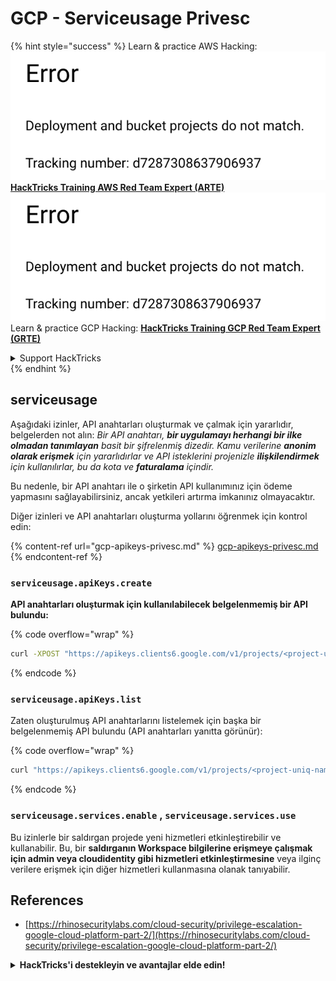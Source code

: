 # GCP - Serviceusage Privesc

{% hint style="success" %}
Learn & practice AWS Hacking:<img src="../../../.gitbook/assets/image (1) (1).png" alt="" data-size="line">[**HackTricks Training AWS Red Team Expert (ARTE)**](https://training.hacktricks.xyz/courses/arte)<img src="../../../.gitbook/assets/image (1) (1).png" alt="" data-size="line">\
Learn & practice GCP Hacking: <img src="../../../.gitbook/assets/image (2).png" alt="" data-size="line">[**HackTricks Training GCP Red Team Expert (GRTE)**<img src="../../../.gitbook/assets/image (2).png" alt="" data-size="line">](https://training.hacktricks.xyz/courses/grte)

<details>

<summary>Support HackTricks</summary>

* Check the [**subscription plans**](https://github.com/sponsors/carlospolop)!
* **Join the** 💬 [**Discord group**](https://discord.gg/hRep4RUj7f) or the [**telegram group**](https://t.me/peass) or **follow** us on **Twitter** 🐦 [**@hacktricks\_live**](https://twitter.com/hacktricks\_live)**.**
* **Share hacking tricks by submitting PRs to the** [**HackTricks**](https://github.com/carlospolop/hacktricks) and [**HackTricks Cloud**](https://github.com/carlospolop/hacktricks-cloud) github repos.

</details>
{% endhint %}

## serviceusage

Aşağıdaki izinler, API anahtarları oluşturmak ve çalmak için yararlıdır, belgelerden not alın: _Bir API anahtarı, **bir uygulamayı herhangi bir ilke olmadan tanımlayan** basit bir şifrelenmiş dizedir. Kamu verilerine **anonim olarak erişmek** için yararlıdırlar ve API isteklerini projenizle **ilişkilendirmek** için kullanılırlar, bu da kota ve **faturalama** içindir._

Bu nedenle, bir API anahtarı ile o şirketin API kullanımınız için ödeme yapmasını sağlayabilirsiniz, ancak yetkileri artırma imkanınız olmayacaktır.

Diğer izinleri ve API anahtarları oluşturma yollarını öğrenmek için kontrol edin:

{% content-ref url="gcp-apikeys-privesc.md" %}
[gcp-apikeys-privesc.md](gcp-apikeys-privesc.md)
{% endcontent-ref %}

### `serviceusage.apiKeys.create`

**API anahtarları oluşturmak için kullanılabilecek belgelenmemiş bir API bulundu:** 

{% code overflow="wrap" %}
```bash
curl -XPOST "https://apikeys.clients6.google.com/v1/projects/<project-uniq-name>/apiKeys?access_token=$(gcloud auth print-access-token)"
```
{% endcode %}

### `serviceusage.apiKeys.list`

Zaten oluşturulmuş API anahtarlarını listelemek için başka bir belgelenmemiş API bulundu (API anahtarları yanıtta görünür):

{% code overflow="wrap" %}
```bash
curl "https://apikeys.clients6.google.com/v1/projects/<project-uniq-name>/apiKeys?access_token=$(gcloud auth print-access-token)"
```
{% endcode %}

### **`serviceusage.services.enable`** , **`serviceusage.services.use`**

Bu izinlerle bir saldırgan projede yeni hizmetleri etkinleştirebilir ve kullanabilir. Bu, bir **saldırganın Workspace bilgilerine erişmeye çalışmak için admin veya cloudidentity gibi hizmetleri etkinleştirmesine** veya ilginç verilere erişmek için diğer hizmetleri kullanmasına olanak tanıyabilir.

## **References**

* [https://rhinosecuritylabs.com/cloud-security/privilege-escalation-google-cloud-platform-part-2/](https://rhinosecuritylabs.com/cloud-security/privilege-escalation-google-cloud-platform-part-2/)

<details>

<summary><strong>HackTricks'i destekleyin ve avantajlar elde edin!</strong></summary>

Bir **siber güvenlik şirketinde** mi çalışıyorsunuz? **şirketinizin HackTricks'te reklamını görmek** mi istiyorsunuz? veya **PEASS'in en son sürümüne erişim** mi istiyorsunuz ya da **HackTricks'i PDF olarak indirmek** mi istiyorsunuz? [**ABONELİK PLANLARINI**](https://github.com/sponsors/carlospolop) kontrol edin!

[**PEASS Ailesini**](https://opensea.io/collection/the-peass-family) keşfedin, özel [**NFT'lerimizin**](https://opensea.io/collection/the-peass-family) koleksiyonu

[**resmi PEASS & HackTricks ürünlerini**](https://peass.creator-spring.com) alın

**Katılın** [**💬**](https://emojipedia.org/speech-balloon/) [**Discord grubuna**](https://discord.gg/hRep4RUj7f) veya [**telegram grubuna**](https://t.me/peass) veya **beni Twitter'da takip edin** [**🐦**](https://github.com/carlospolop/hacktricks/tree/7af18b62b3bdc423e11444677a6a73d4043511e9/\[https:/emojipedia.org/bird/README.md)[**@carlospolopm**](https://twitter.com/carlospolopm)**.**

**Hacking ipuçlarınızı paylaşın,** [**hacktricks github repo'suna PR göndererek**](https://github.com/carlospolop/hacktricks)\*\*\*\*

**.**

</details>

